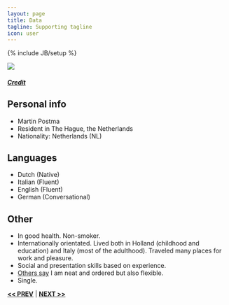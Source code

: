 ```yaml
---
layout: page
title: Data
tagline: Supporting tagline
icon: user
---
```

{% include JB/setup %}

<a href="https://www.flickr.com/photos/ralphrozema/15516540085" title="View photo on Flickr" target="_blank"><img src="https://farm3.staticflickr.com/2948/15516540085_24d2c8449d_z_d.jpg"></a><br />
<h5><a href="https://www.flickr.com/people/ralphrozema/" title="View user on Flickr" target="_blank">Credit</a></h5>

## Personal info
- Martin Postma
- Resident in  The Hague, the Netherlands
- Nationality: Netherlands (NL)


## Languages

- Dutch (Native)
- Italian (Fluent)
- English (Fluent)
- German (Conversational)


## Other

- In good health. Non-smoker.
- Internationally orientated. Lived both in Holland (childhood and education) and Italy (most of the adulthood). Traveled many places for work and pleasure.
- Social and presentation skills based on experience.
- [Others say](https://www.airbnb.com/users/show/7889468) I am neat and ordered but also flexible.
- Single.

<a href="/#top" title="Home"><b><< PREV</b></a> &#124; <a href="/work.html#top" title="Work"><b>NEXT >></b></a>
